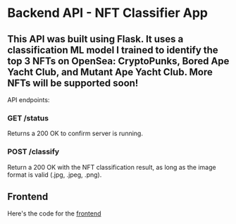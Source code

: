 # Backend API - NFT Classifier App

## This API was built using Flask. It uses a classification ML model I trained to identify the top 3 NFTs on OpenSea: CryptoPunks, Bored Ape Yacht Club, and Mutant Ape Yacht Club. More NFTs will be supported soon!

API endpoints:

### GET /status

Returns a 200 OK to confirm server is running.

### POST /classify

Return a 200 OK with the NFT classification result, as long as the image format is valid (.jpg, .jpeg, .png).

## Frontend 
Here's the code for the [frontend](https://github.com/zahidkhawaja/NFT-Classifier)